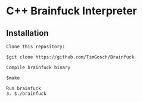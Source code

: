 # C++ Brainfuck Interpreter

## Installation
```
Clone this repository:

$git clone https://github.com/TimGosch/Brainfuck
```
```
Compile brainfuck binary

$make
```
```
Run brainfuck
3. $./brainfuck
```